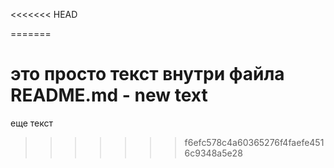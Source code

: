 <<<<<<< HEAD

=======
# это просто текст внутри файла README.md - new text 

еще текст
>>>>>>> f6efc578c4a60365276f4faefe4516c9348a5e28
